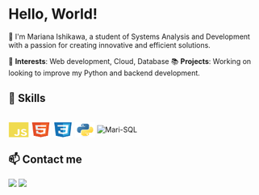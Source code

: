 # Hello, World!
👋 I'm Mariana Ishikawa, a student of Systems Analysis and Development with a passion for creating innovative and efficient solutions.

🌟 **Interests**: Web development, Cloud, Database
📚 **Projects**: Working on looking to improve my Python and backend development.

## 🚀 Skills

<div style="display: inline_block"><br>
  <img align="center" alt="Mari-Js" height="30" width="40" src="https://raw.githubusercontent.com/devicons/devicon/master/icons/javascript/javascript-plain.svg">
  <img align="center" alt="Mari-HTML" height="30" width="40" src="https://raw.githubusercontent.com/devicons/devicon/master/icons/html5/html5-original.svg">
  <img align="center" alt="Mari-CSS" height="30" width="40" src="https://raw.githubusercontent.com/devicons/devicon/master/icons/css3/css3-original.svg">
  <img align="center" alt="Mari-Python" height="30" width="40" src="https://raw.githubusercontent.com/devicons/devicon/master/icons/python/python-original.svg">
  <img align="center" alt="Mari-SQL" height="30" width="40" src="https://cdn.jsdelivr.net/gh/devicons/devicon@latest/icons/sqlite/sqlite-original.svg">
  

</div>

## 📫 Contact me
<div> 
  <a href = "mailto:marianaishikawamota@gmail.com"><img src="https://img.shields.io/badge/-Gmail-%23333?style=for-the-badge&logo=gmail&logoColor=white" target="_blank"></a>
  <a href="https://www.linkedin.com/in/mariana-ishikawa1/" target="_blank"><img src="https://img.shields.io/badge/-LinkedIn-%230077B5?style=for-the-badge&logo=linkedin&logoColor=white" target="_blank"></a>
</div>
